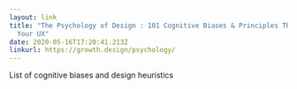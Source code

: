 ```yaml
---
layout: link
title: "The Psychology of Design : 101 Cognitive Biases & Principles That Affect
  Your UX"
date: 2020-05-16T17:20:41.213Z
linkurl: https://growth.design/psychology/
---
```

List of cognitive biases and design heuristics 